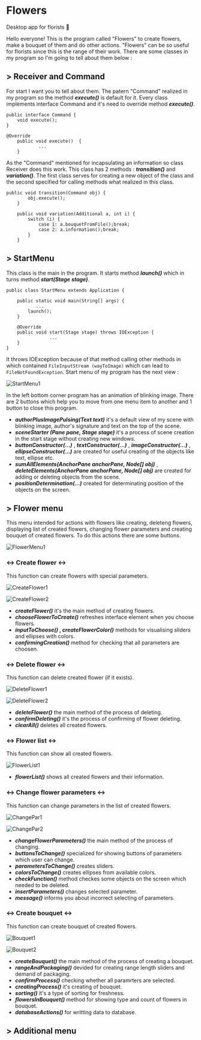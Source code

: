 # Flowers
Desktop app for florists 🌸

Hello everyone! This is the program called "Flowers" to create flowers, make a bouquet of them and do other actions.
"Flowers" can be so useful for florists since this is the range of their work. There are some classes in my program 
so I'm going to tell about them below :

## > Receiver and Command

For start I want you to tell about them. The patern "Command" realized in my program so the method **_execute()_**
is default for it. Every class implements interface Command and it's need to override method **_execute()_**.
```
public interface Command {
    void execute();
}
```
```
@Override
    public void execute()  {
            ...
    }
```
As the "Command" mentioned for incapsulating an information so class Receiver does this work. This class has
2 methods : **_transition()_** and **_variation()_**. The first class serves for creating a new object of the class
and the second specified for calling methods what realized in this class.
```
public void transition(Command obj) {
        obj.execute();
    }

    public void variation(Additional a, int i) {
        switch (i) {
            case 1: a.bouquetFromFile();break;
            case 2: a.information();break;
        }
    }
```

## > StartMenu

This class is the main in the program. It starts method **_launch()_** which in turns method **_start(Stage stage)_**.
```
public class StartMenu extends Application {

    public static void main(String[] args) {
           ...
        launch();
    }
    
    @Override
    public void start(Stage stage) throws IOException {
                ...
    }
}
```
It throws IOException because of that method calling other methods in which contained ```FileInputStream (wayToImage)```
which can lead to ```FileNotFoundException```. Start menu of my program has the next view : 

![StartMenu1](https://github.com/defr0stt/Flowers/blob/master/screens/Start/Start1.png)

In the left bottom corner program has an animation of blinking image. There are 2 buttons which help you to move from
one menu item to another and 1 button to close this program.

 - **_authorPlusImagePulsing(Text text)_** it's a default view of my scene with blinking image, author's signature
and text on the top of the scene.
 - **_sceneStarter (Pane pane, Stage stage)_** it's a process of scene creation in the start stage without creating new
windows.
 - **_buttonConstructor(...)_** , **_textConstructor(...)_** , **_imageConstructor(...)_** , **_ellipseConstructor(...)_** 
are created for useful creating of the objects like text, ellipse etc.
 - **_sumAllElements(AnchorPane anchorPane, Node[] obj)_** , **_deleteElements(AnchorPane anchorPane, Node[] obj)_** 
are created for adding or deleting objects from the scene.
 - **_positionDetermination(...)_** created for determinating position of the objects on the screen.

## > Flower menu

This menu intended for actions with flowers like creating, deleteng flowers, displaying list of created flowers,
changing flower parameters and creating bouquet of created flowers. To do this actions there are some buttons.

![FlowerMenu1](https://github.com/defr0stt/Flowers/blob/master/screens/Flower/Flower1.PNG)

### <-> Create flower <->

This function can create flowers with special parameters.

![CreateFlower1](https://github.com/defr0stt/Flowers/blob/master/screens/Flower/create/create1.png)

![CreateFlower2](https://github.com/defr0stt/Flowers/blob/master/screens/Flower/create/create2.PNG)

- **_createFlower()_** it's the main method of creating flowers.
- **_chooseFlowerToCreate()_** refreshes interface element when you choose flowers.
- **_inputToChoose()_ , _createFlowerColor()_** methods for visualising sliders and ellipses with colors.
- **_confirmingCreation()_** method for checking that all parameters are choosen.

### <-> Delete flower <->

This function can delete created flower (if it exists).

![DeleteFlower1](https://github.com/defr0stt/Flowers/blob/master/screens/Flower/delete/delete1.png)

![DeleteFlower2](https://github.com/defr0stt/Flowers/blob/master/screens/Flower/delete/delete2.PNG)

- **_deleteFlower()_** the main method of the process of deleting.
- **_confirmDeleting()_** it's the process of confirming of flower deleting.
- **_clearAll()_** deletes all created flowers.

### <-> Flower list <->

This function can show all created flowers.

![FlowerList1](https://github.com/defr0stt/Flowers/blob/master/screens/Flower/list/list1.png)

- **_flowerList()_** shows all created flowers and their information.

### <-> Change flower parameters <->

This function can change parameters in the list of created flowers.

![ChangePar1](https://github.com/defr0stt/Flowers/blob/master/screens/Flower/changePar/change1.PNG)

![ChangePar2](https://github.com/defr0stt/Flowers/blob/master/screens/Flower/changePar/change2.PNG)

- **_changeFlowerParameters()_** the main method of the process of changing.
- **_buttonsToChange()_** specialized for showing buttons of parameters which user can change.
- **_parametersToChange()_** creates sliders.
- **_colorsToChange()_** creates ellipses from available colors.
- **_checkFunction()_** method checkes some objects on the screen which needed to be deleted.
- **_insertParameters()_** changes selected parameter.
- **_message()_** informs you about incorrect selecting of parameters.

### <-> Create bouquet <->

This function can create bouquet of created flowers.

![Bouquet1](https://github.com/defr0stt/Flowers/blob/master/screens/Flower/bouquet/bouquet1.PNG)

![Bouquet2](https://github.com/defr0stt/Flowers/blob/master/screens/Flower/bouquet/bouquet2.PNG)

- **_createBouquet()_** the main method of the process of creating a bouquet.
- **_rangeAndPackaging()_** devided for creating range length sliders and demand of packaging.
- **_confirmProcess()_** checking whether all paramrters are selected.
- **_creatingProcess()_** it's creating of bouquet.
- **_sorting()_** it's a type of sorting for freshness.
- **_flowersInBouquet()_** method for showing type and count of flowers in bouquet.
- **_databaseActions()_** for writting data to database.

## > Additional menu


